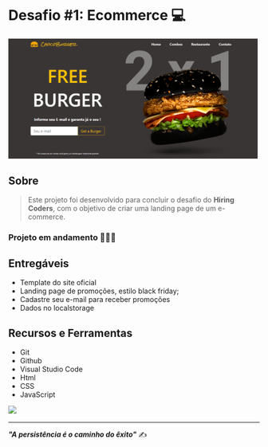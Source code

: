 <h1>Desafio #1: Ecommerce 💻</h1>


<img src="img/img1-index.PNG" width="500">


## Sobre

> Este projeto foi desenvolvido para concluir o desafio do **Hiring Coders**, com o objetivo de criar uma landing page de um e-commerce.

### Projeto em andamento 🚀👩‍💻

## Entregáveis

* Template do site oficial <br>
* Landing page de promoções, estilo black friday; <br>
* Cadastre seu e-mail para receber promoções <br>
* Dados no localstorage

## Recursos e Ferramentas 

* Git<br>
* Github<br>
* Visual Studio Code<br>
* Html<br>
* CSS<br>
* JavaScript





 <a href="https://www.linkedin.com/in/tayane-souza/" target="_blank"><img src="https://img.shields.io/badge/-LinkedIn-%230077B5?style=for-the-badge&logo=linkedin&logoColor=white" target="_blank"></a> 

<hr>

***"A persistência é o caminho do êxito"*** ✍️

